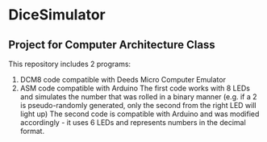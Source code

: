 # DiceSimulator
## Project for Computer Architecture Class
This repository includes 2 programs:
1. DCM8 code compatible with Deeds Micro Computer Emulator
2. ASM code compatible with Arduino
The first code works with 8 LEDs and simulates the number that was rolled in a binary manner (e.g. if a 2 is pseudo-randomly generated, only the second from the right LED will light up)
The second code is compatible with Arduino and was modified accordingly - it uses 6 LEDs and represents numbers in the decimal format.
